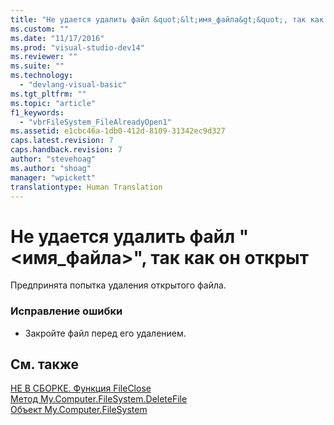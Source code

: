```yaml
---
title: "Не удается удалить файл &quot;&lt;имя_файла&gt;&quot;, так как он открыт | Microsoft Docs"
ms.custom: ""
ms.date: "11/17/2016"
ms.prod: "visual-studio-dev14"
ms.reviewer: ""
ms.suite: ""
ms.technology: 
  - "devlang-visual-basic"
ms.tgt_pltfrm: ""
ms.topic: "article"
f1_keywords: 
  - "vbrFileSystem_FileAlreadyOpen1"
ms.assetid: e1cbc46a-1db0-412d-8109-31342ec9d327
caps.latest.revision: 7
caps.handback.revision: 7
author: "stevehoag"
ms.author: "shoag"
manager: "wpickett"
translationtype: Human Translation
---
```

# Не удается удалить файл &quot;&lt;имя_файла&gt;&quot;, так как он открыт
Предпринята попытка удаления открытого файла.  
  
### Исправление ошибки  
  
-   Закройте файл перед его удалением.  
  
## См. также  
 [НЕ В СБОРКЕ. Функция FileClose](http://msdn.microsoft.com/ru-ru/f307b39f-a996-4ff6-ab13-e0b05ea5ab91)   
 [Метод My.Computer.FileSystem.DeleteFile](http://msdn.microsoft.com/ru-ru/07637b38-bd99-49b1-8cc0-dc37cdb14dba)   
 [Объект My.Computer.FileSystem](../../visual-basic/language-reference/objects/my-computer-filesystem-object.md)